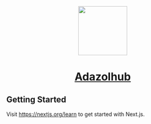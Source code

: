 <p align="center">
  <a href="https://www.adazolhub.online">
    <img src="https://firebasestorage.googleapis.com/v0/b/djlozada.appspot.com/o/Logo-main.svg?alt=media&token=b5f7bf96-1e5b-4e41-916e-c0d51e6c4dbf" height="128">
    <h1 align="center">Adazolhub</h1>
  </a>
</p>


## Getting Started

Visit <a aria-label="next.js learn" href="https://nextjs.org/learn">https://nextjs.org/learn</a> to get started with Next.js.


